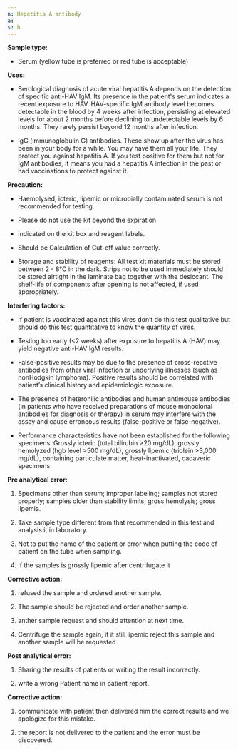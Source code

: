 ```yaml
---
n: Hepatitis A antibody
a: 
s: h
---
```


 
__Sample type:__

-	Serum (yellow tube is preferred or red tube is acceptable)

__Uses:__

-	Serological diagnosis of acute viral hepatitis A depends on the detection of specific anti-HAV IgM. Its presence in the patient's serum indicates a recent exposure to HAV. HAV-specific IgM antibody level becomes detectable in the blood by 4 weeks after infection, persisting at elevated levels for about 2 months before declining to undetectable levels by 6 months. They rarely persist beyond 12 months after infection.

-	IgG (immunoglobulin G) antibodies. These show up after the virus has been in your body for a while. You may have them all your life. They protect you against hepatitis A. If you test positive for them but not for IgM antibodies, it means you had a hepatitis A infection in the past or had vaccinations to protect against it.


__Precaution:__

-	Haemolysed, icteric, lipemic or microbially contaminated serum is not recommended for testing.

-	Please do not use the kit beyond the expiration

-	indicated on the kit box and reagent labels.

-	Should be Calculation of Cut-off value correctly.

-	Storage and stability of reagents: All test kit materials must be stored between 2 - 8°C in the dark. Strips not to be used immediately should be stored airtight in the laminate bag together with the desiccant. The shelf-life of components after opening is not affected, if used appropriately.



 




__Interfering factors:__

-	If patient is vaccinated against this vires don’t do this test qualitative but should do this test quantitative to know the quantity of vires. 

-	Testing too early (<2 weeks) after exposure to hepatitis A (HAV) may yield negative anti-HAV IgM results.

-	False-positive results may be due to the presence of cross-reactive antibodies from other viral infection or underlying illnesses (such as nonHodgkin lymphoma). Positive results should be correlated with patient’s clinical history and epidemiologic exposure.

-	The presence of heterohilic antibodies and human antimouse antibodies (in patients who have received preparations of mouse monoclonal antibodies for diagnosis or therapy) in serum may interfere with the assay and cause erroneous results (false-positive or false-negative).

-	Performance characteristics have not been established for the following specimens: Grossly icteric (total bilirubin >20 mg/dL), grossly hemolyzed (hgb level >500 mg/dL), grossly lipemic (triolein >3,000 mg/dL), containing particulate matter, heat-inactivated, cadaveric specimens. 

__Pre analytical error:__ 

1)	Specimens other than serum; improper labeling; samples not stored properly; samples older than stability limits; gross hemolysis; gross lipemia.

2)	 Take sample type different from that recommended in this test and analysis it in laboratory.

3)	Not to put the name of the patient or error when putting the code of patient on the tube when sampling.

4)	If the samples is grossly lipemic after centrifugate it
   
__Corrective action:__ 

1)	refused the sample and ordered another sample.

2)	The sample should be rejected and order another sample. 

3)	anther sample request and should attention at next time.

4)	Centrifuge the sample again, if it still lipemic reject this sample and another sample will be requested
 

__Post analytical error:__

1)	Sharing the results of patients or writing the result incorrectly.

2)	write a wrong Patient name   in patient report.

__Corrective action:__

1)	communicate with patient then delivered him the correct results   and   we apologize for this mistake.

2)	the report is not delivered to the patient and the error must be discovered.
